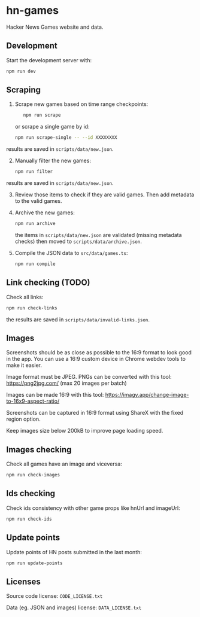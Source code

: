 # hn-games

Hacker News Games website and data.

## Development

Start the development server with:

```bash
npm run dev
```

## Scraping

1. Scrape new games based on time range checkpoints:

   ```bash
      npm run scrape
   ```

   or scrape a single game by id:

   ```bash
   npm run scrape-single -- --id XXXXXXXX
   ```

results are saved in `scripts/data/new.json`.

2. Manually filter the new games:

   ```bash
   npm run filter
   ```

results are saved in `scripts/data/new.json`.

3. Review those items to check if they are valid games. Then add metadata to the valid games.

4. Archive the new games:

   ```bash
   npm run archive
   ```

   the items in `scripts/data/new.json` are validated (missing metadata checks) then moved to `scripts/data/archive.json`.

5. Compile the JSON data to `src/data/games.ts`:

   ```bash
   npm run compile
   ```

## Link checking (TODO)

Check all links:

```bash
npm run check-links
```

the results are saved in `scripts/data/invalid-links.json`.

## Images

Screenshots should be as close as possible to the 16:9 format to look good in the app.
You can use a 16:9 custom device in Chrome webdev tools to make it easier.

Image format must be JPEG.
PNGs can be converted with this tool: https://png2jpg.com/ (max 20 images per batch)

Images can be made 16:9 with this tool: https://imagy.app/change-image-to-16x9-aspect-ratio/

Screenshots can be captured in 16:9 format using ShareX with the fixed region option.

Keep images size below 200kB to improve page loading speed.

## Images checking

Check all games have an image and viceversa:

```bash
npm run check-images
```

## Ids checking

Check ids consistency with other game props like hnUrl and imageUrl:

```bash
npm run check-ids
```

## Update points 

Update points of HN posts submitted in the last month:

```bash
npm run update-points
```

## Licenses

Source code license: `CODE_LICENSE.txt`

Data (eg. JSON and images) license: `DATA_LICENSE.txt`
